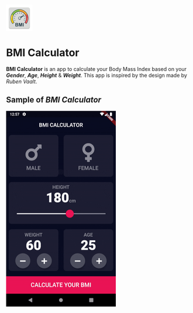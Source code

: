 ![BMI Calculator](https://github.com/puru-ganda/images/blob/master/bmi_calculator_pics/bmi-calculator_icon.png)
# BMI Calculator
**BMI Calculator** is an app to calculate your Body Mass Index based on your _**Gender**_, _**Age**_, _**Height**_ & _**Weight**_. 
This app is inspired by the design made by _Ruben Vaalt_.

## Sample of _BMI Calculator_
![BMI Calculator Sample](https://github.com/puru-ganda/images/blob/master/bmi_calculator_pics/bmi_calculator_gif.gif)
